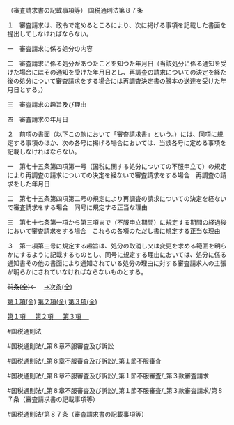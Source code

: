 （審査請求書の記載事項等）
国税通則法第８７条

１　審査請求は、政令で定めるところにより、次に掲げる事項を記載した書面を提出してしなければならない。

一　審査請求に係る処分の内容

二　審査請求に係る処分があつたことを知つた年月日（当該処分に係る通知を受けた場合にはその通知を受けた年月日とし、再調査の請求についての決定を経た後の処分について審査請求をする場合には再調査決定書の謄本の送達を受けた年月日とする。）

三　審査請求の趣旨及び理由

四　審査請求の年月日

２　前項の書面（以下この款において「審査請求書」という。）には、同項に規定する事項のほか、次の各号に掲げる場合においては、当該各号に定める事項を記載しなければならない。

一　第七十五条第四項第一号（国税に関する処分についての不服申立て）の規定により再調査の請求についての決定を経ないで審査請求をする場合　再調査の請求をした年月日

二　第七十五条第四項第二号の規定により再調査の請求についての決定を経ないで審査請求をする場合　同号に規定する正当な理由

三　第七十七条第一項から第三項まで（不服申立期間）に規定する期間の経過後において審査請求をする場合　これらの各項のただし書に規定する正当な理由

３　第一項第三号に規定する趣旨は、処分の取消し又は変更を求める範囲を明らかにするように記載するものとし、同号に規定する理由においては、処分に係る通知書その他の書面により通知されている処分の理由に対する審査請求人の主張が明らかにされていなければならないものとする。

~~前条(全)←~~　  [→次条(全)](国税通則法＿＿＿＿＿第８８条_.md)

[第１項(全)](国税通則法＿＿＿＿＿第８７条第１項_.md)  [第２項(全)](国税通則法＿＿＿＿＿第８７条第２項_.md)  [第３項(全)](国税通則法＿＿＿＿＿第８７条第３項_.md)  

[第１項 　 ](国税通則法＿＿＿＿＿第８７条第１項.md)  [第２項 　 ](国税通則法＿＿＿＿＿第８７条第２項.md)  [第３項 　 ](国税通則法＿＿＿＿＿第８７条第３項.md)  

#国税通則法

#国税通則法/_第８章不服審査及び訴訟

#国税通則法/_第８章不服審査及び訴訟/_第１節不服審査

#国税通則法/_第８章不服審査及び訴訟/_第１節不服審査/_第３款審査請求

#国税通則法/_第８章不服審査及び訴訟/_第１節不服審査/_第３款審査請求/第８７条（審査請求書の記載事項等）

#国税通則法/第８７条（審査請求書の記載事項等）

